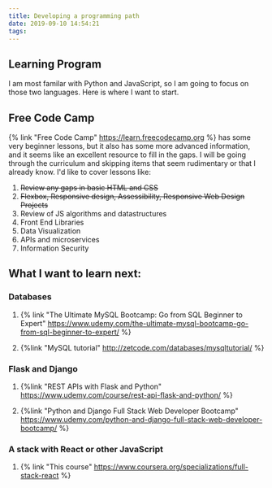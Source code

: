 ```yaml
---
title: Developing a programming path
date: 2019-09-10 14:54:21
tags:
---
```


## Learning Program

I am most familar with Python and JavaScript, so I am going to focus on those two languages. Here is where I want to start.

## Free Code Camp

{% link "Free Code Camp" https://learn.freecodecamp.org %} has some very beginner lessons, but it also has some more advanced information, and it seems like an excellent resource to fill in the gaps. I will be going through the curriculum and skipping items that seem rudimentary or that I already know. I'd like to cover lessons like:

1. ~~Review any gaps in basic HTML and CSS~~
2. ~~Flexbox, Responsive design, Assessibility, Responsive Web Design Projects~~
2. Review of JS algorithms and datastructures
3. Front End Libraries
4. Data Visualization
5. APIs and microservices
6. Information Security



## What I want to learn next:

### Databases

1. {% link "The Ultimate MySQL Bootcamp: Go from SQL Beginner to Expert" https://www.udemy.com/the-ultimate-mysql-bootcamp-go-from-sql-beginner-to-expert/ %}  
 

2. {%link "MySQL tutorial" http://zetcode.com/databases/mysqltutorial/ %}  

### Flask and Django

1. {%link "REST APIs with Flask and Python" https://www.udemy.com/course/rest-api-flask-and-python/ %}  


2. {%link "Python and Django Full Stack Web Developer Bootcamp" https://www.udemy.com/python-and-django-full-stack-web-developer-bootcamp/ %}  

### A stack with React or other JavaScript

1. {% link "This course" https://www.coursera.org/specializations/full-stack-react %}  


